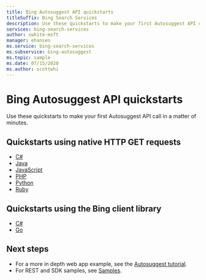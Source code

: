 ```yaml
---
title: Bing Autosuggest API quickstarts
titleSuffix: Bing Search Services
description: Use these quickstarts to make your first Autosuggest API call in a matter of minutes.
services: bing-search-services
author: swhite-msft
manager: ehansen
ms.service: bing-search-services
ms.subservice: bing-autosuggest
ms.topic: sample
ms.date: 07/15/2020
ms.author: scottwhi
---
```


# Bing Autosuggest API quickstarts

Use these quickstarts to make your first Autosuggest API call in a matter of minutes.

## Quickstarts using native HTTP GET requests

- [C#](rest/csharp.md)
- [Java](rest/java.md)
- [JavaScript](rest/nodejs.md)
- [PHP](rest/php.md)
- [Python](rest/python.md)
- [Ruby](rest/ruby.md)


## Quickstarts using the Bing client library

- [C#](sdk/autosuggest-client-library-csharp.md)
- [Go](sdk/autosuggest-client-library-go.md)


## Next steps

- For a more in depth web app example, see the [Autosuggest tutorial](../tutorial/autosuggest.md).
- For REST and SDK samples, see [Samples](../samples.md).
